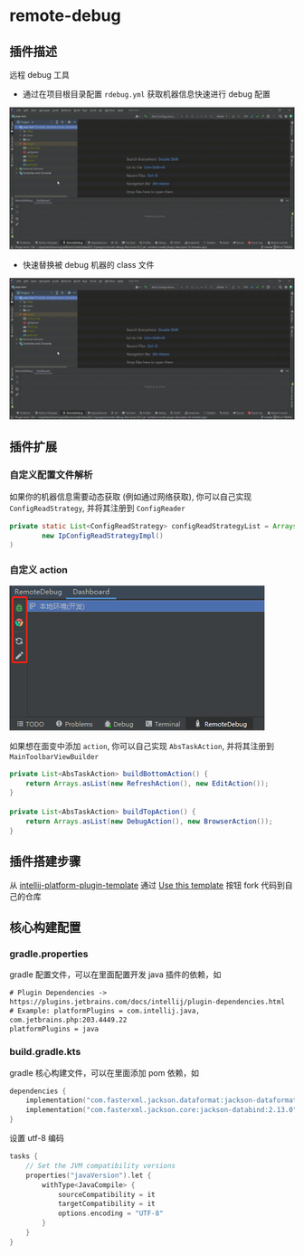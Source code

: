 # remote-debug

## 插件描述

<!-- Plugin description -->

远程 debug 工具

- 通过在项目根目录配置 `rdebug.yml` 获取机器信息快速进行 debug 配置

![dashboard.gif](https://raw.githubusercontent.com/tanghuibo/remote-debug/main/screenshots/dashboard.gif)

- 快速替换被 debug 机器的 class 文件

![replace-class.gif](https://raw.githubusercontent.com/tanghuibo/remote-debug/main/screenshots/replace-class.gif)


<!-- Plugin description end -->

## 插件扩展

### 自定义配置文件解析

如果你的机器信息需要动态获取 (例如通过网络获取), 你可以自己实现 `ConfigReadStrategy`, 并将其注册到 `ConfigReader`

```java
private static List<ConfigReadStrategy> configReadStrategyList = Arrays.asList(
        new IpConfigReadStrategyImpl()
)
```
### 自定义 action

![task-action.png](./screenshots/task-action.png)

如果想在面变中添加 `action`, 你可以自己实现 `AbsTaskAction`, 并将其注册到 `MainToolbarViewBuilder`

```java
private List<AbsTaskAction> buildBottomAction() {
    return Arrays.asList(new RefreshAction(), new EditAction());
}

private List<AbsTaskAction> buildTopAction() {
    return Arrays.asList(new DebugAction(), new BrowserAction());
}
```
## 插件搭建步骤

从 [intellij-platform-plugin-template](https://github.com/JetBrains/intellij-platform-plugin-template) 通过 [Use this template]() 按钮 fork 代码到自己的仓库

## 核心构建配置

### gradle.properties

gradle 配置文件，可以在里面配置开发 java 插件的依赖，如

```properties
# Plugin Dependencies -> https://plugins.jetbrains.com/docs/intellij/plugin-dependencies.html
# Example: platformPlugins = com.intellij.java, com.jetbrains.php:203.4449.22
platformPlugins = java
```

### build.gradle.kts

gradle 核心构建文件，可以在里面添加 pom 依赖，如

```kotlin
dependencies {
    implementation("com.fasterxml.jackson.dataformat:jackson-dataformat-yaml:2.13.0")
    implementation("com.fasterxml.jackson.core:jackson-databind:2.13.0")
}
```

设置 utf-8 编码

```kotlin
tasks {
    // Set the JVM compatibility versions
    properties("javaVersion").let {
        withType<JavaCompile> {
            sourceCompatibility = it
            targetCompatibility = it
            options.encoding = "UTF-8"
        }
    }
}
```